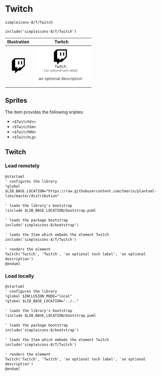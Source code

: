 # Twitch


```text
simpleicons-8/T/Twitch
```

```text
include('simpleicons-8/T/Twitch')
```



| Illustration | Twitch |
| :---: | :---: |
| ![illustration for Illustration](../../simpleicons-8/T/Twitch.png) | ![illustration for Twitch](../../simpleicons-8/T/Twitch.Local.png) |



## Sprites
The item provides the following sriptes:

- `<$TwitchXs>`
- `<$TwitchSm>`
- `<$TwitchMd>`
- `<$TwitchLg>`





## Twitch

### Load remotely
```plantuml
@startuml
' configures the library
!global $LIB_BASE_LOCATION="https://raw.githubusercontent.com/tmorin/plantuml-libs/master/distribution"

' loads the library's bootstrap
!include $LIB_BASE_LOCATION/bootstrap.puml

' loads the package bootstrap
include('simpleicons-8/bootstrap')

' loads the Item which embeds the element Twitch
include('simpleicons-8/T/Twitch')

' renders the element
Twitch('Twitch', 'Twitch', 'an optional tech label', 'an optional description')
@enduml
```

### Load locally
```plantuml
@startuml
' configures the library
!global $INCLUSION_MODE="local"
!global $LIB_BASE_LOCATION="../.."

' loads the library's bootstrap
!include $LIB_BASE_LOCATION/bootstrap.puml

' loads the package bootstrap
include('simpleicons-8/bootstrap')

' loads the Item which embeds the element Twitch
include('simpleicons-8/T/Twitch')

' renders the element
Twitch('Twitch', 'Twitch', 'an optional tech label', 'an optional description')
@enduml
```

